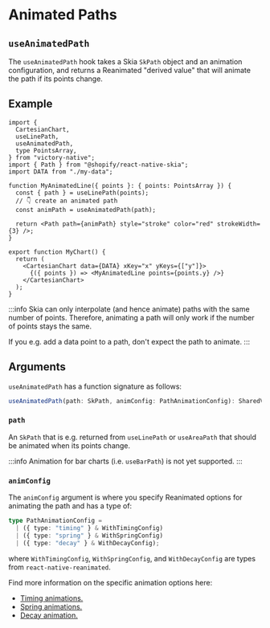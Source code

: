 # Animated Paths

## `useAnimatedPath`

The `useAnimatedPath` hook takes a Skia `SkPath` object and an animation configuration, and returns a Reanimated "derived value" that will animate the path if its points change.

## Example

```tsx
import {
  CartesianChart,
  useLinePath,
  useAnimatedPath,
  type PointsArray,
} from "victory-native";
import { Path } from "@shopify/react-native-skia";
import DATA from "./my-data";

function MyAnimatedLine({ points }: { points: PointsArray }) {
  const { path } = useLinePath(points);
  // 👇 create an animated path
  const animPath = useAnimatedPath(path);

  return <Path path={animPath} style="stroke" color="red" strokeWidth={3} />;
}

export function MyChart() {
  return (
    <CartesianChart data={DATA} xKey="x" yKeys={["y"]}>
      {({ points }) => <MyAnimatedLine points={points.y} />}
    </CartesianChart>
  );
}
```

:::info
Skia can only interpolate (and hence animate) paths with the same number of points. Therefore, animating a path will only work if the number of points stays the same.

If you e.g. add a data point to a path, don't expect the path to animate.
:::

## Arguments

`useAnimatedPath` has a function signature as follows:

```ts
useAnimatedPath(path: SkPath, animConfig: PathAnimationConfig): SharedValue<SkPath>;
```

### `path`

An `SkPath` that is e.g. returned from `useLinePath` or `useAreaPath` that should be animated when its points change.

:::info
Animation for bar charts (i.e. `useBarPath`) is not yet supported.
:::

### `animConfig`

The `animConfig` argument is where you specify Reanimated options for animating the path and has a type of:

```ts
type PathAnimationConfig =
  | ({ type: "timing" } & WithTimingConfig)
  | ({ type: "spring" } & WithSpringConfig)
  | ({ type: "decay" } & WithDecayConfig);
```

where `WithTimingConfig`, `WithSpringConfig`, and `WithDecayConfig` are types from `react-native-reanimated`.

Find more information on the specific animation options here:

- [Timing animations.](https://docs.swmansion.com/react-native-reanimated/docs/animations/withTiming)
- [Spring animations.](https://docs.swmansion.com/react-native-reanimated/docs/animations/withSpring)
- [Decay animation.](https://docs.swmansion.com/react-native-reanimated/docs/animations/withDecay)
